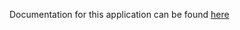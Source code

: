 Documentation for this application can be found [here](http://datacenter.github.io/acitoolkit/docsbuild/html/visualizations.html)
